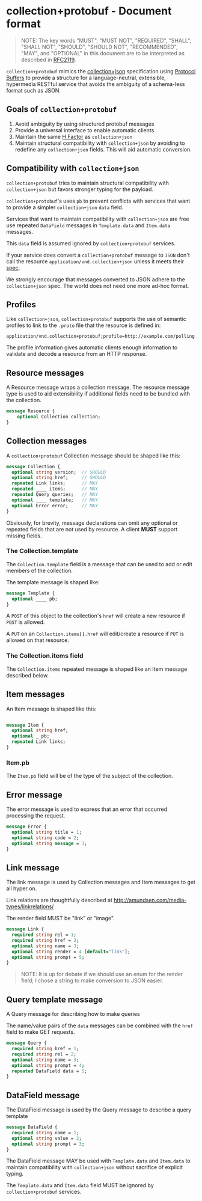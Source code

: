 <!--

package collection;
///===================================================================
/// Collection+Protobuf messages
///===================================================================

// Documentation can be found at
// <https://github.com/ericmoritz/collection-protobuf/>

///-------------------------------------------------------------------
/// An Error message used to convey the latest error condition
/// produced by a fault
///-------------------------------------------------------------------
message Error {
  optional string title = 1;
  optional string code = 2;
  optional string message = 3;
}
///-------------------------------------------------------------------
/// A Link message for Collection.links & Item.links
///
/// To get all hyper on.
/// List of official link relations:
/// http://www.iana.org/assignments/link-relations/link-relations.xhtml
///-------------------------------------------------------------------
message Link {
  required string rel = 1;
  required string href = 2;
  optional string name = 3;
  optional string render = 4 [default="link"];
  optional string prompt = 5;
}
///-------------------------------------------------------------------
/// A Query message for describing how to make queries
///
/// The name/value pairs of the `data` messages can be combined with the
/// `href` field to make GET requests.
///-------------------------------------------------------------------
message Query {
  required string href = 1;
  required string rel = 2;
  optional string name = 3;
  optional string prompt = 4;
  repeated DataField data = 5;
}
///-------------------------------------------------------------------
/// The DataField message is used by the Query message to describe a
/// query template
///-------------------------------------------------------------------

message DataField {
  required string name = 1;
  optional string value = 2;
  optional string prompt = 3;
}


-->

# collection+protobuf - Document format

> NOTE: The key words "MUST", "MUST NOT", "REQUIRED", "SHALL", "SHALL
> NOT", "SHOULD", "SHOULD NOT", "RECOMMENDED", "MAY", and "OPTIONAL"
> in this document are to be interpreted as described in
> [RFC2119](http://tools.ietf.org/html/rfc2119).

`collection+protobuf` mimics the
[collection+json](http://amundsen.com/media-types/collection/format/)
specification using
[Protocol Buffers](https://developers.google.com/protocol-buffers/docs/overview)
to provide a structure for a language-neutral, extensible, hypermedia
RESTful service that avoids the ambiguity of a schema-less format
such as JSON.

## Goals of `collection+protobuf`

1. Avoid ambiguity by using structured protobuf messages
2. Provide a universal interface to enable automatic clients
3. Maintain the same [H Factor](http://amundsen.com/hypermedia/hfactor/) as
   `collection+json`
4. Maintain structural compatibility with `collection+json` by avoiding to
   redefine any `collection+json` fields. This will aid automatic conversion.

## Compatibility with `collection+json`

`collection+protobuf` tries to maintain structural compatibility with
`collection+json` but favors stronger typing for the payload.

`collection+protobuf`'s uses `pb` to prevent conflicts with services
that want to provide a simpler `collection+json` `data` field.

Services that want to maintain compatibility with `collection+json`
are free use repeated `DataField` messages in `Template.data` and
`Item.data` messages.

This `data` field is assumed ignored by `collection+protobuf` services.

If your service does convert a `collection+protobuf` message to `JSON`
don't call the resource `application/vnd.collection+json` unless it
meets their
[spec](http://amundsen.com/media-types/collection/format/).

We strongly encourage that messages converted to JSON adhere to the
`collection+json` spec.  The world does not need one more ad-hoc
format.

## Profiles

Like `collection+json`, `collection+protobuf` supports the use of
semantic profiles to link to the `.proto` file that the resource is
defined in:

    application/vnd.collection+protobuf;profile=http://example.com/polling.proto#polling.QuestionCollection

The profile information gives automatic clients enough information to
validate and decode a resource from an HTTP response.

## Resource messages

A Resource message wraps a collection message.  The resource
message type is used to aid extensibility if additional fields need
to be bundled with the collection. 

```protobuf
message Resource {
    optional Collection collection; 
}
```

## Collection messages

A `collection+protobuf` Collection message should be shaped like
this:

```protobuf
message Collection {
  optional string version;  // SHOULD
  optional string href;		// SHOULD
  repeated Link links;		// MAY
  repeated ____ items;		// MAY
  repeated Query queries;	// MAY
  optional ____ template;	// MAY
  optional Error error;		// MAY
}
```

Obviously, for brevity, message declarations can omit any optional or
repeated fields that are not used by resource.  A client **MUST** support
missing fields.

### The Collection.template

The `Collection.template` field is a message that can be used to add
or edit members of the collection.

The template message is shaped like:

```protobuf
message Template {
  optional ____ pb;
}
```
    
A `POST` of this object to the collection's `href` will create a new
resource if `POST` is allowed.

A `PUT` on an `Collection.items[].href` will edit/create a resource
if `PUT` is allowed on that resource.

### The Collection.items field

The `Collection.items` repeated message is shaped like an Item message
described below.


## Item messages

An Item message is shaped like this:

```protobuf

message Item {
  optional string href;
  optional _ pb;
  repeated Link links;
}

```

### Item.pb

The `Item.pb` field will be of the type of the subject of the
collection.



## Error message

The error message is used to express that an error that occurred
processing the request.

<!-- 
///-------------------------------------------------------------------
/// An Error message used to convey the latest error condition
/// produced by a fault
///-------------------------------------------------------------------

-->

```protobuf
message Error {
  optional string title = 1;
  optional string code = 2;
  optional string message = 3;
}

```

## Link message

The link message is used by Collection messages and Item messages to
get all hyper on.

Link relations are thoughtfully described at
http://amundsen.com/media-types/linkrelations/

The render field MUST be "link" or "image".

<!--
///-------------------------------------------------------------------
/// A Link message for Collection.links & Item.links
///
/// To get all hyper on.
/// List of official link relations:
/// http://www.iana.org/assignments/link-relations/link-relations.xhtml
///-------------------------------------------------------------------

-->

```protobuf
message Link {
  required string rel = 1;
  required string href = 2;
  optional string name = 3;
  optional string render = 4 [default="link"];
  optional string prompt = 5;
}

```

> NOTE: It is up for debate if we should use an enum for the render
> field; I chose a string to make conversion to JSON easier.

## Query template message

A Query message for describing how to make queries

The name/value pairs of the `data` messages can be combined with the
`href` field to make GET requests.

<!--
///-------------------------------------------------------------------
/// A Query message for describing how to make queries
///
/// The name/value pairs of the `data` messages can be combined with the
/// `href` field to make GET requests.
///-------------------------------------------------------------------


-->

```protobuf
message Query {
  required string href = 1;
  required string rel = 2;
  optional string name = 3;
  optional string prompt = 4;
  repeated DataField data = 5;
}

```

## DataField message
    
The DataField message is used by the Query message to describe a query template

<!--
///-------------------------------------------------------------------
/// The DataField message is used by the Query message to describe a
/// query template
///-------------------------------------------------------------------



-->

```protobuf
message DataField {
  required string name = 1;
  optional string value = 2;
  optional string prompt = 3;
}

```

The DataField message MAY be used with `Template.data` and `Item.data`
to maintain compatibility with `collection+json` without sacrifice of
explicit typing.

The `Template.data` and `Item.data` field MUST be ignored by
`collection+protobuf` services.

